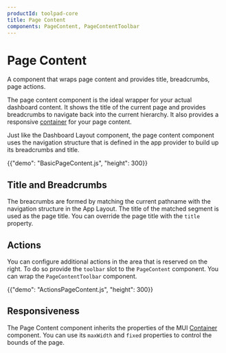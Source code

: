 ```yaml
---
productId: toolpad-core
title: Page Content
components: PageContent, PageContentToolbar
---
```


# Page Content

<p class="description">A component that wraps page content and provides title, breadcrumbs, page actions.</p>

The page content component is the ideal wrapper for your actual dashboard content. It shows the title of the current page and provides breadcrumbs to navigate back into the current hierarchy. It also provides a responsive [container](https://mui.com/material-ui/react-container/) for your page content.

Just like the Dashboard Layout component, the page content component uses the navigation structure that is defined in the app provider to build up its breadcrumbs and title.

{{"demo": "BasicPageContent.js", "height": 300}}

## Title and Breadcrumbs

The breacrumbs are formed by matching the current pathname with the navigation structure in the App Layout. The title of the matched segment is used as the page title. You can override the page title with the `title` property.

## Actions

You can configure additional actions in the area that is reserved on the right. To do so provide the `toolbar` slot to the `PageContent` component. You can wrap the `PageContentToolbar` component.

{{"demo": "ActionsPageContent.js", "height": 300}}

## Responsiveness

The Page Content component inherits the properties of the MUI [Container](https://mui.com/material-ui/react-container/) component. You can use its `maxWidth` and `fixed` properties to control the bounds of the page.
